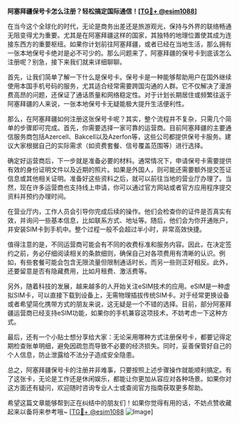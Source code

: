 **阿塞拜疆保号卡怎么注册？轻松搞定国际通信！[[TG💪+ @esim1088](https://t.me/s/esim1088)]**

在当今这个全球化的时代，无论是商务出差还是旅游观光，保持与外界的联络畅通无阻变得尤为重要。尤其是在阿塞拜疆这样的国家，其独特的地理位置使其成为连接东西方的重要枢纽。如果你计划前往阿塞拜疆，或者已经在当地生活，那么拥有一张本地保号卡绝对是必不可少的。那么问题来了，阿塞拜疆的保号卡到底该怎么注册呢？别急，接下来我们就来详细聊聊。

首先，让我们简单了解一下什么是保号卡。保号卡是一种能够帮助用户在国外继续使用本国手机号码的服务，尤其适合经常需要跨国沟通的人群。它不仅解决了漫游费高昂的问题，还保证了通话质量和网络稳定性。对于计划长期居住或频繁往返于阿塞拜疆的人来说，一张本地保号卡无疑能极大提升生活便利性。

那么，在阿塞拜疆如何注册这张保号卡呢？其实，整个流程并不复杂，只需几个简单的步骤即可完成。首先，你需要选择一家可靠的运营商。目前阿塞拜疆的主要通信服务商包括Azercell、Bakcell以及Azerfon等，这些公司都提供保号卡服务。建议大家根据自己的实际需求（如资费套餐、信号覆盖范围等）进行选择。

确定好运营商后，下一步就是准备必要的材料。通常情况下，申请保号卡需要提供有效的身份证明文件以及近期的照片。如果是外国人，则可能还需要额外提交签证信息或其他相关证明。准备好这些资料之后，就可以前往当地的营业厅办理了。当然，现在许多运营商也支持线上申请，你可以通过官方网站或者官方应用程序提交资料并预约办理时间。

在营业厅内，工作人员会引导你完成后续的操作。他们会检查你的证件是否真实有效，并询问一些基本信息，比如联系方式、地址等。随后，他们会为你开通账户，并安装SIM卡到手机中。整个过程一般不会超过半小时，非常高效快捷。

值得注意的是，不同运营商可能会有不同的收费标准和服务内容。因此，在决定签约之前，务必仔细阅读相关的条款细则，确保自己对各项费用有清晰的认识。例如，有些套餐可能会包含无限流量但限制通话时长，而另一些则正好相反。此外，还要留意是否有隐藏费用，比如月租费、激活费等。

另外，随着科技的发展，越来越多的人开始关注eSIM技术的应用。eSIM是一种虚拟SIM卡，可以直接下载到设备上，无需物理插拔传统SIM卡。对于经常更换设备或者希望简化携带方式的朋友来说，这无疑是一个不错的选择。目前，部分阿塞拜疆运营商已经支持eSIM功能，如果你的手机兼容这项技术，不妨考虑一下这种方式。

最后，还有一个小贴士想分享给大家：无论采用哪种方式注册保号卡，都要记得定期检查账单明细，避免因疏忽而导致不必要的经济损失。同时，妥善保管好自己的个人信息，防止泄露给不法分子造成安全隐患。

总之，阿塞拜疆保号卡的注册并非难事，只要按照上述步骤操作就能顺利搞定。有了这张卡，无论是工作还是休闲娱乐，都能让你更加从容应对各种场景。如果你对这方面还有疑问，欢迎随时咨询专业人士或查阅官方指南获取更多帮助。

希望这篇文章能够帮到正在纠结中的朋友们！如果你觉得有用的话，不妨点赞收藏起来以备将来参考哦~ [[TG💪+ @esim1088](https://t.me/s/esim1088) ![Image](https://i.postimg.cc/4NQfJmqS/Snipaste-2025-05-13-00-14-12.png)]